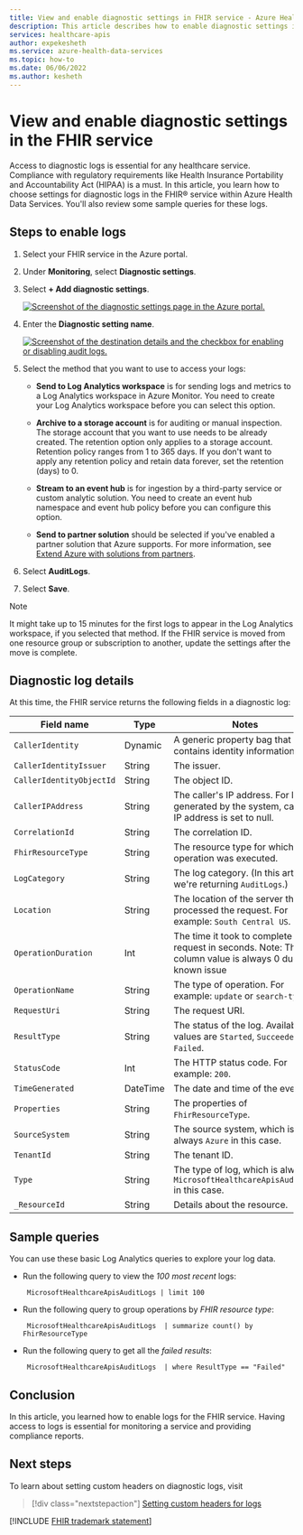 ```yaml
---
title: View and enable diagnostic settings in FHIR service - Azure Health Data Services
description: This article describes how to enable diagnostic settings in FHIR service and review some sample queries for audit logs.
services: healthcare-apis
author: expekesheth
ms.service: azure-health-data-services
ms.topic: how-to
ms.date: 06/06/2022
ms.author: kesheth
---
```


# View and enable diagnostic settings in the FHIR service

Access to diagnostic logs is essential for any healthcare service. Compliance with regulatory requirements like Health Insurance Portability and Accountability Act (HIPAA) is a must. In this article, you learn how to choose settings for diagnostic logs in the FHIR&reg; service within Azure Health Data Services. You'll also review some sample queries for these logs.

## Steps to enable logs

1. Select your FHIR service in the Azure portal.

2. Under **Monitoring**, select **Diagnostic settings**.

3. Select **+ Add diagnostic settings**.

   [ ![Screenshot of the diagnostic settings page in the Azure portal.](media/diagnostic-logs/fhir-diagnostic-settings-screen.png) ](media/diagnostic-logs/fhir-diagnostic-settings-screen.png#lightbox)

4. Enter the **Diagnostic setting name**.
 
   [ ![Screenshot of the destination details and the checkbox for enabling or disabling audit logs.](media/diagnostic-logs/fhir-diagnostic-settings-add.png) ](media/diagnostic-logs/fhir-diagnostic-settings-add.png#lightbox)

5. Select the method that you want to use to access your logs:

   - **Send to Log Analytics workspace** is for sending logs and metrics to a Log Analytics workspace in Azure Monitor. You need to create your Log Analytics workspace before you can select this option.
   
   - **Archive to a storage account** is for auditing or manual inspection. The storage account that you want to use needs to be already created. The retention option only applies to a storage account. Retention policy ranges from 1 to 365 days. If you don't want to apply any retention policy and retain data forever, set the retention (days) to 0.

   - **Stream to an event hub** is for ingestion by a third-party service or custom analytic solution. You need to create an event hub namespace and event hub policy before you can configure this option.
   
   - **Send to partner solution** should be selected if you've enabled a partner solution that Azure supports. For more information, see [Extend Azure with solutions from partners](../../partner-solutions/overview.md).

6. Select **AuditLogs**.

7. Select **Save**.

> [!NOTE]
> It might take up to 15 minutes for the first logs to appear in the Log Analytics workspace, if you selected that method. If the FHIR service is moved from one resource group or subscription to another, update the settings after the move is complete.


## Diagnostic log details

At this time, the FHIR service returns the following fields in a diagnostic log:

|Field name|Type|Notes|
|----------|----|-----|
|`CallerIdentity` |Dynamic|A generic property bag that contains identity information.|
|`CallerIdentityIssuer` | String| The issuer.|
|`CallerIdentityObjectId` | String| The object ID.|
|`CallerIPAddress` | String| The caller's IP address. For logs generated by the system, caller's IP address is set to null.|
|`CorrelationId` | String| The correlation ID.|
|`FhirResourceType` | String| The resource type for which the operation was executed.|
|`LogCategory` | String| The log category. (In this article, we're returning `AuditLogs`.)|
|`Location` | String| The location of the server that processed the request. For example: `South Central US`.|
|`OperationDuration` | Int| The time it took to complete this request in seconds. Note: This column value is always 0 due to a known issue|
|`OperationName` | String| The type of operation. For example: `update` or `search-type`.|
|`RequestUri` | String| The request URI.|
|`ResultType` | String| The status of the log. Available values are `Started`, `Succeeded`, or `Failed`.|
|`StatusCode` | Int| The HTTP status code. For example: `200`.|
|`TimeGenerated` | DateTime| The date and time of the event.|
|`Properties` | String| The properties of `FhirResourceType`.|
|`SourceSystem` | String| The source system, which is always `Azure` in this case.|
|`TenantId` | String | The tenant ID.|
|`Type` | String| The type of log, which is always `MicrosoftHealthcareApisAuditLog` in this case.|
|`_ResourceId` | String| Details about the resource.|		
		
## Sample queries

You can use these basic Log Analytics queries to explore your log data.

- Run the following query to view the *100 most recent* logs:

  `
  MicrosoftHealthcareApisAuditLogs
  | limit 100`

- Run the following query to group operations by *FHIR resource type*:

  `
  MicrosoftHealthcareApisAuditLogs 
  | summarize count() by FhirResourceType`

- Run the following query to get all the *failed results*:

  `
  MicrosoftHealthcareApisAuditLogs 
  | where ResultType == "Failed"`	

## Conclusion
In this article, you learned how to enable logs for the FHIR service. Having access to logs is essential for monitoring a service and providing compliance reports. 


## Next steps

To learn about setting custom headers on diagnostic logs, visit 

>[!div class="nextstepaction"]
>[Setting custom headers for logs](use-custom-headers-diagnosticlog.md)	

[!INCLUDE [FHIR trademark statement](../includes/healthcare-apis-fhir-trademark.md)]
